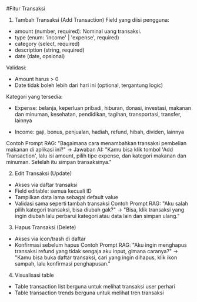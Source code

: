 #Fitur Transaksi

1. Tambah Transaksi (Add Transaction)
 Field yang diisi pengguna:
  - amount (number, required): Nominal uang transaksi.
  - type (enum: 'income' | 'expense', required)
  - category (select, required)
  - description (string, required)
  - date (date, opsional)

 Validasi:
  - Amount harus > 0
  - Date tidak boleh lebih dari hari ini (optional, tergantung logic)

 Kategori yang tersedia:
  - Expense:
    belanja, keperluan pribadi, hiburan, donasi, investasi, makanan dan minuman, kesehatan, pendidikan, tagihan, transportasi, transfer, lainnya

  - Income:
    gaji, bonus, penjualan, hadiah, refund, hibah, dividen, lainnya

 Contoh Prompt RAG:
    "Bagaimana cara menambahkan transaksi pembelian makanan di aplikasi ini?"
    → Jawaban AI: "Kamu bisa klik tombol 'Add Transaction', lalu isi amount, pilih tipe expense, dan kategori makanan dan minuman. Setelah itu simpan transaksinya."

2. Edit Transaksi (Update)
 - Akses via daftar transaksi
 - Field editable: semua kecuali ID
 - Tampilkan data lama sebagai default value
 - Validasi sama seperti tambah transaksi
 Contoh Prompt RAG:
    "Aku salah pilih kategori transaksi, bisa diubah gak?"
    → "Bisa, klik transaksi yang ingin diubah lalu perbarui kategori atau data lain dan simpan ulang."

3. Hapus Transaksi (Delete)
 - Akses via icon/trash di daftar
 - Konfirmasi sebelum hapus
 Contoh Prompt RAG:
    "Aku ingin menghapus transaksi refund yang tidak sengaja aku input, gimana caranya?"
    → "Kamu bisa buka daftar transaksi, cari yang ingin dihapus, klik ikon sampah, lalu konfirmasi penghapusan."

4. Visualisasi table
 - Table transaction list berguna untuk melihat transaksi user perhari
 - Table transaction trends berguna untuk melihat tren transaksi 